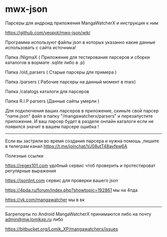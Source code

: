 # mwx-json
Парсеры для андроид приложения MangaWatcherX и инструкция к ним 

https://github.com/veopot/mwx-json/wiki


Программа используют файлы json 
в которых указанно какие данные использовать с сайта источника!




Папка /NigmaX ( Приложение для тестирования парсеров и 
сборки каталогов в вормате .sqlite либо в .p)

Папка /old_parsers ( Старые парсеры для примера )

Папка  /parsers ( Рабочие парсеры на данный момент в mwx)

Папка  /catalogs каталоги для парсеров 

Папка  R.I.P parsers (Данные сайты умерли )



Для подключения ваших парсеров в приложение, скиньте свой  парсер "name.json" файл
в папку "/mangawatcherx/parsers" и перезапустите приложение.
И ваш парсер будет в разделе онлайн каталоги 
если не появился значит в вашем парсере ошибка !

--------------------------
Если вы застряли во время создания парсера
и нужна помошь ,пишите в телеграм канал
https://t.me/joinchat/VJ08utT48avfew6A

Полезные ссылки

https://regex101.com удобный сервис чтоб проверить и протестироват регулярные выражения

https://jsonlint.com сервис для проверки вашего json

https://4pda.ru/forum/index.php?showtopic=192861 мы на 4пда

https://vk.com/mangawatcher мы в вк

--------------------------

Багрепорты по Android MangaWatcherX принимаются либо на почту admin@mw.lomikxp.ru либо

https://bitbucket.org/Lomik_XP/mangawatcherx/issues
